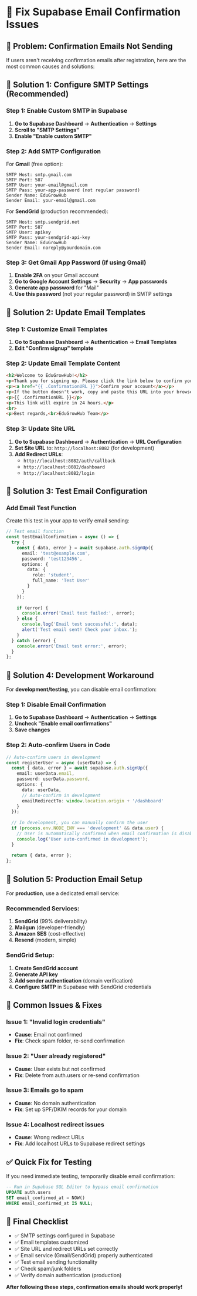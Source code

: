 # 📧 Fix Supabase Email Confirmation Issues

## 🚨 Problem: Confirmation Emails Not Sending

If users aren't receiving confirmation emails after registration, here are the most common causes and solutions:

## 🔧 Solution 1: Configure SMTP Settings (Recommended)

### Step 1: Enable Custom SMTP in Supabase
1. **Go to Supabase Dashboard** → **Authentication** → **Settings**
2. **Scroll to "SMTP Settings"**
3. **Enable "Enable custom SMTP"**

### Step 2: Add SMTP Configuration
For **Gmail** (free option):
```
SMTP Host: smtp.gmail.com
SMTP Port: 587
SMTP User: your-email@gmail.com
SMTP Pass: your-app-password (not regular password)
Sender Name: EduGrowHub
Sender Email: your-email@gmail.com
```

For **SendGrid** (production recommended):
```
SMTP Host: smtp.sendgrid.net
SMTP Port: 587
SMTP User: apikey
SMTP Pass: your-sendgrid-api-key
Sender Name: EduGrowHub
Sender Email: noreply@yourdomain.com
```

### Step 3: Get Gmail App Password (if using Gmail)
1. **Enable 2FA** on your Gmail account
2. **Go to Google Account Settings** → **Security** → **App passwords**
3. **Generate app password** for "Mail"
4. **Use this password** (not your regular password) in SMTP settings

## 🔧 Solution 2: Update Email Templates

### Step 1: Customize Email Templates
1. **Go to Supabase Dashboard** → **Authentication** → **Email Templates**
2. **Edit "Confirm signup" template**

### Step 2: Update Email Template Content
```html
<h2>Welcome to EduGrowHub!</h2>
<p>Thank you for signing up. Please click the link below to confirm your email address:</p>
<p><a href="{{ .ConfirmationURL }}">Confirm your account</a></p>
<p>If the button doesn't work, copy and paste this URL into your browser:</p>
<p>{{ .ConfirmationURL }}</p>
<p>This link will expire in 24 hours.</p>
<br>
<p>Best regards,<br>EduGrowHub Team</p>
```

### Step 3: Update Site URL
1. **Go to Supabase Dashboard** → **Authentication** → **URL Configuration**
2. **Set Site URL** to: `http://localhost:8082` (for development)
3. **Add Redirect URLs**:
   - `http://localhost:8082/auth/callback`
   - `http://localhost:8082/dashboard`
   - `http://localhost:8082/login`

## 🔧 Solution 3: Test Email Configuration

### Add Email Test Function
Create this test in your app to verify email sending:

```typescript
// Test email function
const testEmailConfirmation = async () => {
  try {
    const { data, error } = await supabase.auth.signUp({
      email: 'test@example.com',
      password: 'test123456',
      options: {
        data: {
          role: 'student',
          full_name: 'Test User'
        }
      }
    });
    
    if (error) {
      console.error('Email test failed:', error);
    } else {
      console.log('Email test successful:', data);
      alert('Test email sent! Check your inbox.');
    }
  } catch (error) {
    console.error('Email test error:', error);
  }
};
```

## 🔧 Solution 4: Development Workaround

For **development/testing**, you can disable email confirmation:

### Step 1: Disable Email Confirmation
1. **Go to Supabase Dashboard** → **Authentication** → **Settings**
2. **Uncheck "Enable email confirmations"**
3. **Save changes**

### Step 2: Auto-confirm Users in Code
```typescript
// Auto-confirm users in development
const registerUser = async (userData) => {
  const { data, error } = await supabase.auth.signUp({
    email: userData.email,
    password: userData.password,
    options: {
      data: userData,
      // Auto-confirm in development
      emailRedirectTo: window.location.origin + '/dashboard'
    }
  });
  
  // In development, you can manually confirm the user
  if (process.env.NODE_ENV === 'development' && data.user) {
    // User is automatically confirmed when email confirmation is disabled
    console.log('User auto-confirmed in development');
  }
  
  return { data, error };
};
```

## 🔧 Solution 5: Production Email Setup

For **production**, use a dedicated email service:

### Recommended Services:
1. **SendGrid** (99% deliverability)
2. **Mailgun** (developer-friendly)
3. **Amazon SES** (cost-effective)
4. **Resend** (modern, simple)

### SendGrid Setup:
1. **Create SendGrid account**
2. **Generate API key**
3. **Add sender authentication** (domain verification)
4. **Configure SMTP** in Supabase with SendGrid credentials

## 🚨 Common Issues & Fixes

### Issue 1: "Invalid login credentials"
- **Cause**: Email not confirmed
- **Fix**: Check spam folder, re-send confirmation

### Issue 2: "User already registered"
- **Cause**: User exists but not confirmed
- **Fix**: Delete from auth.users or re-send confirmation

### Issue 3: Emails go to spam
- **Cause**: No domain authentication
- **Fix**: Set up SPF/DKIM records for your domain

### Issue 4: Localhost redirect issues
- **Cause**: Wrong redirect URLs
- **Fix**: Add localhost URLs to Supabase redirect settings

## ✅ Quick Fix for Testing

If you need immediate testing, temporarily disable email confirmation:

```sql
-- Run in Supabase SQL Editor to bypass email confirmation
UPDATE auth.users 
SET email_confirmed_at = NOW() 
WHERE email_confirmed_at IS NULL;
```

## 🎯 Final Checklist

- ✅ SMTP settings configured in Supabase
- ✅ Email templates customized
- ✅ Site URL and redirect URLs set correctly
- ✅ Email service (Gmail/SendGrid) properly authenticated
- ✅ Test email sending functionality
- ✅ Check spam/junk folders
- ✅ Verify domain authentication (production)

**After following these steps, confirmation emails should work properly!**
